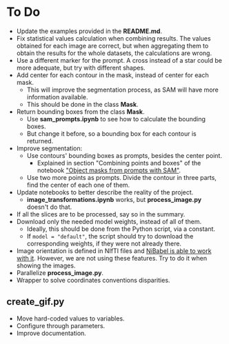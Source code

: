 # To Do

- Update the examples provided in the **README.md**.
- Fix statistical values calculation when combining results. The values obtained for each image are correct, but when aggregating them to obtain the results for the whole datasets, the calculations are wrong.
- Use a different marker for the prompt. A cross instead of a star could be more adequate, but try with different shapes.
- Add center for each contour in the mask, instead of center for each mask.
  - This will improve the segmentation process, as SAM will have more information available.
  - This should be done in the class **Mask**.
- Return bounding boxes from the class **Mask**.
  - Use **sam_prompts.ipynb** to see how to calculate the bounding boxes.
  - But change it before, so a bounding box for each contour is returned.
- Improve segmentation:
  - Use contours' bounding boxes as prompts, besides the center point.
    - Explained in section "Combining points and boxes" of the notebook ["Object masks from prompts with SAM"][sam_notebook].
  - Use two more points as prompts. Divide the contour in three parts, find the center of each one of them.
- Update notebooks to better describe the reality of the project.
  - **image_transformations.ipynb** works, but **process_image.py** doesn't do that.
- If all the slices are to be processed, say so in the summary.
- Download only the needed model weights, instead of all of them.
  - Ideally, this should be done from the Python script, via a constant.
  - If `model = "default"`, the script should try to download the corresponding weights, if they were not already there.
- Image orientation is defined in NIfTI files and [NiBabel is able to work with it][nibabel_orientation]. However, we are not using these features. Try to do it when showing the images.
- Parallelize **process_image.py**.
- Wrapper to solve coordinates conventions disparities.

## create_gif.py

- Move hard-coded values to variables.
- Configure through parameters.
- Improve documentation.

[sam_notebook]: https://github.com/facebookresearch/segment-anything/blob/main/notebooks/predictor_example.ipynb "Object masks from prompts with SAM"
[nibabel_orientation]: https://nipy.org/nibabel/coordinate_systems.html "Coordinate systems and affines"
